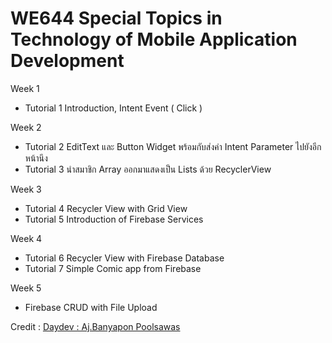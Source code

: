 # WE644 Special Topics in Technology of Mobile Application Development

Week 1
  - Tutorial 1 Introduction, Intent Event ( Click )

Week 2
  - Tutorial 2 EditText และ Button Widget พร้อมกับส่งค่า Intent Parameter ไปยังอีกหน้านึง
  - Tutorial 3 นำสมาชิก Array ออกมาแสดงเป็น Lists ด้วย RecyclerView

Week 3
  - Tutorial 4 Recycler View with Grid View
  - Tutorial 5 Introduction of Firebase Services
  
Week 4
  - Tutorial 6 Recycler View with Firebase Database
  - Tutorial 7 Simple Comic app from Firebase
  
Week 5
  - Firebase CRUD with File Upload

Credit : <a href="http://www.daydev.com/">Daydev : Aj.Banyapon Poolsawas</a>
